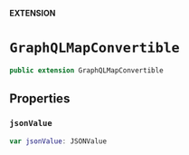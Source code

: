 **EXTENSION**

# `GraphQLMapConvertible`
```swift
public extension GraphQLMapConvertible
```

## Properties
### `jsonValue`

```swift
var jsonValue: JSONValue
```
